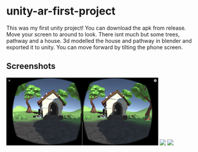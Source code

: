 # unity-ar-first-project
This was my first unity project!
You can download the apk from release. Move your screen to around to look. There isnt much but some trees, pathway and a house. 3d modelled the house and pathway in blender and exported it to unity. You can move forward by tilting the phone screen.


## Screenshots
<img src="Assets/game_ui.jpg" width="400"/> 
<img src="Assets/basic.gif"/> 
<img src="Assets/moving_forward.gif"/> 
